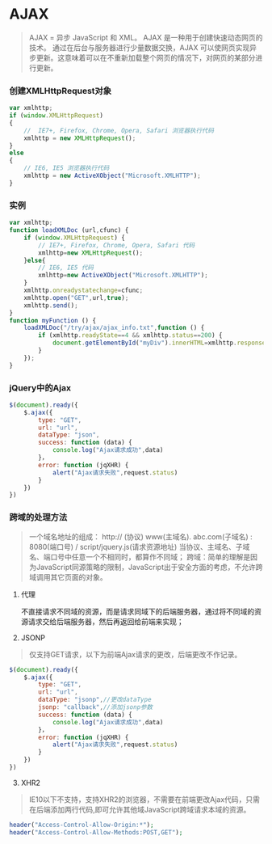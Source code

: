 # AJAX
> AJAX = 异步 JavaScript 和 XML。
AJAX 是一种用于创建快速动态网页的技术。
通过在后台与服务器进行少量数据交换，AJAX 可以使网页实现异步更新。这意味着可以在不重新加载整个网页的情况下，对网页的某部分进行更新。

### 创建XMLHttpRequest对象

```javascript
var xmlhttp;
if (window.XMLHttpRequest)
{
    //  IE7+, Firefox, Chrome, Opera, Safari 浏览器执行代码
	xmlhttp = new XMLHttpRequest();
}
else
{
    // IE6, IE5 浏览器执行代码
    xmlhttp = new ActiveXObject("Microsoft.XMLHTTP");
}
```
### 实例

```javascript
var xmlhttp;
function loadXMLDoc (url,cfunc) {
	if (window.XMLHttpRequest) {
    	// IE7+, Firefox, Chrome, Opera, Safari 代码
		xmlhttp=new XMLHttpRequest();
	}else{
    	// IE6, IE5 代码
		xmlhttp=new ActiveXObject("Microsoft.XMLHTTP");
	}
	xmlhttp.onreadystatechange=cfunc;
	xmlhttp.open("GET",url,true);
	xmlhttp.send();
}
function myFunction () {
	loadXMLDoc("/try/ajax/ajax_info.txt",function () {
		if (xmlhttp.readyState==4 && xmlhttp.status==200) {
			document.getElementById("myDiv").innerHTML=xmlhttp.responseText;
		}
	});
}
```

### jQuery中的Ajax

```javascript
$(document).ready({
	$.ajax({
    	type: "GET",
        url: "url",
        dataType: "json",
        success: function (data) {
        	console.log("Ajax请求成功",data)
        }，
        error: function (jqXHR) {
        	alert("Ajax请求失败",request.status)
		}
	})
})
```

### 跨域的处理方法

> 一个域名地址的组成：
> http:// (协议) www(主域名). abc.com(子域名) : 8080(端口号) / script/jquery.js(请求资源地址)
当协议、主域名、子域名、端口号中任意一个不相同时，都算作不同域；
跨域：简单的理解是因为JavaScript同源策略的限制，JavaScript出于安全方面的考虑，不允许跨域调用其它页面的对象。

1. 代理

	不直接请求不同域的资源，而是请求同域下的后端服务器，通过将不同域的资源请求交给后端服务器，然后再返回给前端来实现；

2. JSONP

> 仅支持GET请求，以下为前端Ajax请求的更改，后端更改不作记录。

```javascript
$(document).ready({
	$.ajax({
    	type: "GET",
        url: "url",
        dataType: "jsonp",//更改dataType
        jsonp: "callback",//添加jsonp参数
        success: function (data) {
        	console.log("Ajax请求成功",data)
        }，
        error: function (jqXHR) {
        	alert("Ajax请求失败",request.status)
		}
	})
})
```

3. XHR2

> IE10以下不支持，支持XHR2的浏览器，不需要在前端更改Ajax代码，只需在后端添加两行代码,即可允许其他域JavaScript跨域请求本域的资源。

```php
header("Access-Control-Allow-Origin:*");
header("Access-Control-Allow-Methods:POST,GET");
```

